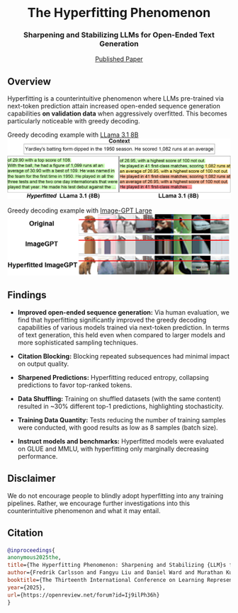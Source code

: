 <br />
<p align="center">
  <h1 align="center">The Hyperfitting Phenomenon</h1>
  <h3 align="center">Sharpening and Stabilizing LLMs for Open-Ended Text Generation</h3>
  
  <p align="center">  
    <a href="https://openreview.net/forum?id=Ij9ilPh36h">Published Paper</a>
  </p>
</p>

## Overview

Hyperfitting is a counterintuitive phenomenon where LLMs pre-trained via next-token prediction attain increased open-ended sequence generation capabilities **on validation data** when aggressively overfitted. This becomes particularly noticeable with greedy decoding.

Greedy decoding example with [LLama 3.1 8B](https://huggingface.co/meta-llama/Llama-3.1-8B)
![Project Screenshot](images/Paper_Text_Examples.png)

Greedy decoding example with [Image-GPT Large](https://huggingface.co/openai/imagegpt-large)
![Project Screenshot](images/Image_Examples.png)


## Findings

- **Improved open-ended sequence generation:** Via human evaluation, we find that hyperfitting significantly improved the greedy decoding capabilities of various models trained via next-token prediction. In terms of text generation, this held even when compared to larger models and more sophisticated sampling techniques.

- **Citation Blocking:** Blocking repeated subsequences had minimal impact on output quality.

- **Sharpened Predictions:** Hyperfitting reduced entropy, collapsing predictions to favor top-ranked tokens.

- **Data Shuffling:** Training on shuffled datasets (with the same content) resulted in ~30% different top-1 predictions, highlighting stochasticity.

- **Training Data Quantity:** Tests reducing the number of training samples were conducted, with good results as low as 8 samples (batch size).

- **Instruct models and benchmarks:** Hyperfitted models were evaluated on GLUE and MMLU, with hyperfitting only marginally decreasing performance.


## Disclaimer

We do not encourage people to blindly adopt hyperfitting into any training pipelines. Rather, we encourage further investigations into this counterintuitive phenomenon and what it may entail.

## Citation

```bibtex
@inproceedings{
anonymous2025the,
title={The Hyperfitting Phenomenon: Sharpening and Stabilizing {LLM}s for Open-Ended Text Generation},
author={Fredrik Carlsson and Fangyu Liu and Daniel Ward and Murathan Kurfali and Joakim Nivre},
booktitle={The Thirteenth International Conference on Learning Representations},
year={2025},
url={https://openreview.net/forum?id=Ij9ilPh36h}
}
```